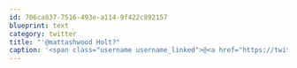 ```yaml
---
id: 706ca837-7516-493e-a114-9f422c892157
blueprint: text
category: twitter
title: "'@mattashwood Holt?"
caption: '<span class="username username_linked">@<a href="https://twitter.com/mattashwood" title="Matt Ashwood">mattashwood</a></span> Holt?'
---
```

